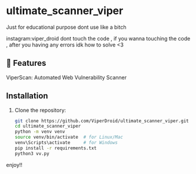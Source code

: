 # ultimate_scanner_viper
Just for educational purpose
dont use like a bitch 

instagram:viper_droid
dont touch the code , if you wanna touching the code , after you having any errors idk how to solve <3



## 🚀 Features
ViperScan: Automated Web Vulnerability Scanner





## Installation

1. Clone the repository:
   ```bash
   git clone https://github.com/ViperDroid/ultimate_scanner_viper.git
   cd ultimate_scanner_viper
   python -m venv venv
   source venv/bin/activate  # for Linux/Mac
   venv\Scripts\activate     # for Windows
   pip install -r requirements.txt
   python3 vv.py
enjoy!!
